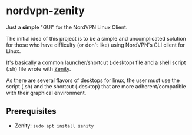 # nordvpn-zenity

Just a **simple** "GUI" for the NordVPN Linux Client.

The initial idea of this project is to be a simple and uncomplicated solution for those who have difficulty (or don't like) using NordVPN's CLI client for Linux.

It's basically a common launcher/shortcut (.desktop) file and a shell script (.sh) file wrote with [Zenity](https://en.wikipedia.org/wiki/Zenity).

As there are several flavors of desktops for linux, the user must use the script (.sh) and the shortcut (.desktop) that are more adherent/compatible with their graphical environment.

## Prerequisites 

- Zenity: `sudo apt install zenity`
